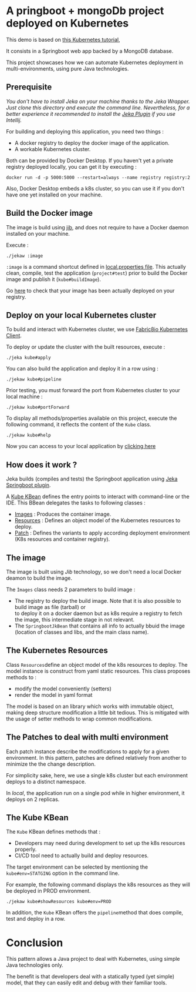 # A pringboot + mongoDb project deployed on Kubernetes

This demo is based on [this Kubernetes tutorial](https://learnk8s.io/spring-boot-kubernetes-guide),

It consists in a Springboot web app backed by a MongoDB database.

This project showcases how we can automate Kubernetes deployment in multi-environments, using 
pure Java technologies.

## Prerequisite

*You don't have to install Jeka on your machine thanks to the Jeka Wrapper. 
Just clone this directory and execute the command line.
Nevertheless, for a better experience it recommended to install the [Jeka Plugin](https://plugins.jetbrains.com/plugin/13489-jeka) 
if you use Intellij.*

For building and deploying this application, you need two things :
- A docker registry to deploy the docker image of the application.
- A workable Kubernetes cluster.

Both can be provided by Docker Desktop. If you haven't yet a private registry deployed locally, 
you can get it by executing :
```shell
docker run -d -p 5000:5000 --restart=always --name registry registry:2
```

Also, Docker Desktop embeds a k8s cluster, so you can use it if you don't have one yet installed on your machine.

## Build the Docker image

The image is build using [jib](https://github.com/GoogleContainerTools/jib/tree/master/jib-core), and does not require 
to have a Docker daemon installed on your machine.

Execute :
```
./jekaw :image
```
`:image` is a command shortcut defined in [local.properties file](jeka/local.properties). This actually clean, compile, test the
application (`project#test`) prior to build the Docker image and publish it (`kube#buildImage`).

Go [here](http://localhost:5000/v2/knote-java/tags/list) to check that your image has been actually deployed on your registry.

## Deploy on your local Kubernetes cluster

To build and interact with Kubernetes cluster, we use [Fabric8io Kubernetes Client](https://github.com/fabric8io/kubernetes-client).

To deploy or update the cluster with the built resources, execute : 
```shell
./jeka kube#apply
```

You can also build the application and deploy it in a row using :
```shell
./jekaw kube#pipeline
```

Prior testing, you must forward the port from Kubernetes cluster to your local machine :
```shell
./jekaw kube#portForward
```

To display all methods/properties available on this project, execute the following command, 
it reflects the content of the `Kube` class.
```shell
./jekaw kube#help
```

Now you can access to your local application by [clicking here](http://localhost:8080/)

## How does it work ?

Jeka builds (compiles and tests) the Springboot application using [Jeka Springboot 
plugin](https://github.com/jeka-dev/jeka/tree/master/plugins/dev.jeka.plugins.springboot).

A [Kube KBean](jeka/def/kube/Kube.java) defines the entry points to interact with command-line 
or the IDE. This BBean delegates the tasks to following classes :
- [Images](jeka/def/kube/Images.java) : Produces the container image.
- [Resources](jeka//def/kube/Resources.java) : Defines an object model of the Kubernetes resources to deploy.
- [Patch](jeka/def/kube/Patch.java) : Defines the variants to apply according deployment environment (K8s resources and container registry).

## The image

The image is built using *Jib* technology, so we don't need a local Docker deamon to build the image.

The `Ìmages` class needs 2 parameters to build image :
- The registry to deploy the build image. Note that it is also possible to build image as file (tarball) or  
  to deploy it on a docker daemon but as k8s require a registry to fetch the image, this intermediate stage in not relevant.
- The `SpringbootJkBean` that contains all info to actually bbuid the image (location of classes and libs, and the main class name).


## The Kubernetes Resources

Class `Resources`define an object model of the k8s resources to deploy. The model instance is construct 
from yaml static resources. This class proposes methods to :
- modify the model conveniently (setters)
- render the model in yaml format

The model is based on an library which works with immutable object, making deep structure modification
a little bit tedious. This is mitigated with the usage of setter methods to wrap common modifications.

## The Patches to deal with multi environment

Each patch instance describe the modifications to apply for a given environment.
In this pattern, patches are defined relatively from another to minimize the the change description.

For simplicity sake, here, we use a single k8s cluster but each environment deploys to a distinct namespace.

In *local*, the application run on a single pod while in higher environment, it deploys on 2 replicas.

## The Kube KBean

The `Kube` KBean defines methods that :
- Developers may need during development to set up the k8s resources properly.
- CI/CD tool need to actually build and deploy resources.

The target environment can be selected by mentioning the `kube#env=STATGING` option in the command line. 

For example, the following command displays the k8s resources as they will be deployed in PROD environment.
```shell
./jekaw kube#showResources kube#env=PROD
```

In addition, the `Kube` KBean offers the `pipeline`method that does compile, test and deploy in a row.

# Conclusion

This pattern allows a Java project to deal with Kubernetes, using simple Java technologies only.

The benefit is that developers deal with a statically typed (yet simple) model, that they can easily edit and debug 
with their familiar tools.










